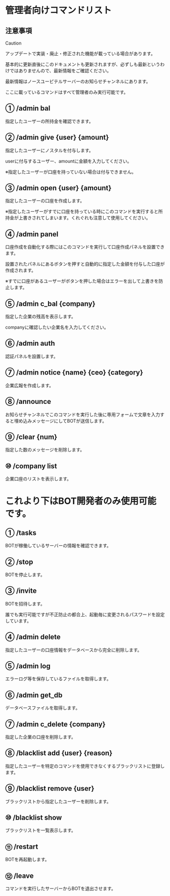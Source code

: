 # 管理者向けコマンドリスト

## 注意事項
> [!CAUTION]
> アップデートで実装・廃止・修正された機能が載っている場合があります。
>
> 基本的に更新直後にこのドキュメントも更新されますが、必ずしも最新というわけではありませんので、最新情報をご確認ください。
>
> 最新情報はノースユーピテルサーバーのお知らせチャンネルにあります。
>
> ここに載っているコマンドはすべて管理者のみ実行可能です。

## ① /admin bal

指定したユーザーの所持金を確認できます。


## ② /admin give \{user\} \{amount\}

指定したユーザーにノスタルを付与します。

userに付与するユーザー、amountに金額を入力してください。

※指定したユーザーが口座を持っていない場合は付与できません。


## ③ /admin open \{user\} \{amount\}
指定したユーザーの口座を作成します。

※指定したユーザーがすでに口座を持っている時にこのコマンドを実行すると所持金が上書きされてしまいます。くれぐれも注意して使用してください。


## ④ /admin panel
口座作成を自動化する際にはこのコマンドを実行して口座作成パネルを設置できます。

設置されたパネルにあるボタンを押すと自動的に指定した金額を付与した口座が作成されます。

※すでに口座があるユーザーがボタンを押した場合はエラーを出して上書きを防止します。


## ⑤ /admin c_bal \{company\}
指定した企業の残高を表示します。

companyに確認したい企業名を入力してください。


## ⑥ /admin auth
認証パネルを設置します。


## ⑦ /admin notice \{name\} \{ceo\} \{category\}
企業広報を作成します。


## ⑧ /announce
お知らせチャンネルでこのコマンドを実行した後に専用フォームで文章を入力すると埋め込みメッセージにしてBOTが送信します。


## ⑨ /clear \{num\}
指定した数のメッセージを削除します。


## ⑩ /company list
企業口座のリストを表示します。


# これより下はBOT開発者のみ使用可能です。

## ① /tasks
BOTが稼働しているサーバーの情報を確認できます。


## ② /stop
BOTを停止します。


## ③ /invite
BOTを招待します。

誰でも実行可能ですが不正防止の都合上、起動毎に変更されるパスワードを設定しています。


## ④ /admin delete
指定したユーザーの口座情報をデータベースから完全に削除します。


## ⑤ /admin log
エラーログ等を保存しているファイルを取得します。


## ⑥ /admin get_db
データベースファイルを取得します。


## ⑦ /admin c_delete \{company\}
指定した企業の口座を削除します。


## ⑧ /blacklist add \{user\} \{reason\}
指定したユーザーを特定のコマンドを使用できなくするブラックリストに登録します。


## ⑨ /blacklist remove \{user\}
ブラックリストから指定したユーザーを削除します。


## ⑩ /blacklist show
ブラックリストを一覧表示します。


## ⑪ /restart
BOTを再起動します。


## ⑫ /leave
コマンドを実行したサーバーからBOTを退出させます。